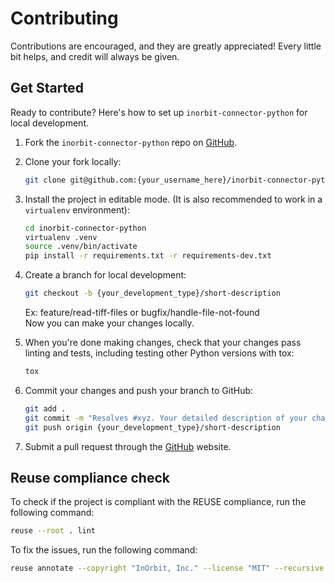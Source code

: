 <!--
SPDX-FileCopyrightText: 2025 InOrbit, Inc.

SPDX-License-Identifier: MIT
-->

# Contributing

Contributions are encouraged, and they are greatly appreciated! Every little bit helps, and credit will always be given.

## Get Started

Ready to contribute? Here's how to set up `inorbit-connector-python` for local development.

1. Fork the `inorbit-connector-python` repo on [GitHub](https://github.com/inorbit-ai/inorbit-connector-python).

2. Clone your fork locally:

    ```bash
    git clone git@github.com:{your_username_here}/inorbit-connector-python.git
    ```

3. Install the project in editable mode. (It is also recommended to work in a `virtualenv` environment):

    ```bash
    cd inorbit-connector-python
    virtualenv .venv
    source .venv/bin/activate
    pip install -r requirements.txt -r requirements-dev.txt
    ```

4. Create a branch for local development:

    ```bash
    git checkout -b {your_development_type}/short-description
    ```

   Ex: feature/read-tiff-files or bugfix/handle-file-not-found<br>
   Now you can make your changes locally.

5. When you're done making changes, check that your changes pass linting and tests, including testing other Python
   versions with tox:

    ```bash
    tox
    ```

6. Commit your changes and push your branch to GitHub:

    ```bash
    git add .
    git commit -m "Resolves #xyz. Your detailed description of your changes."
    git push origin {your_development_type}/short-description
    ```

7. Submit a pull request through the [GitHub](https://github.com/inorbit-ai/inorbit-connector-python/pulls) website.

## Reuse compliance check

To check if the project is compliant with the REUSE compliance, run the following command:

```bash
reuse --root . lint
```

To fix the issues, run the following command:

```bash
reuse annotate --copyright "InOrbit, Inc." --license "MIT" --recursive . --skip-unrecognised
```
